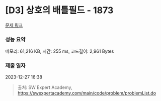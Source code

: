 # [D3] 상호의 배틀필드 - 1873 

[문제 링크](https://swexpertacademy.com/main/code/problem/problemDetail.do?contestProbId=AV5LyE7KD2ADFAXc) 

### 성능 요약

메모리: 61,216 KB, 시간: 255 ms, 코드길이: 2,961 Bytes

### 제출 일자

2023-12-27 16:38



> 출처: SW Expert Academy, https://swexpertacademy.com/main/code/problem/problemList.do